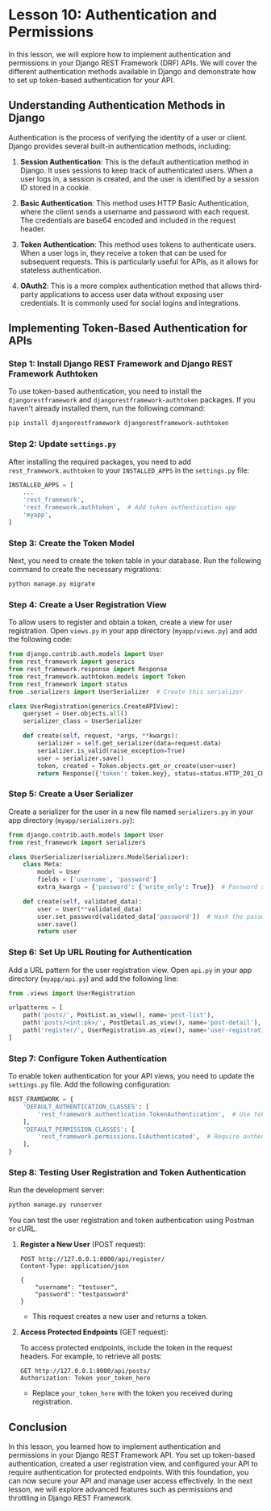 # Lesson 10: Authentication and Permissions

In this lesson, we will explore how to implement authentication and permissions in your Django REST Framework (DRF) APIs. We will cover the different authentication methods available in Django and demonstrate how to set up token-based authentication for your API.

## Understanding Authentication Methods in Django

Authentication is the process of verifying the identity of a user or client. Django provides several built-in authentication methods, including:

1. **Session Authentication**: This is the default authentication method in Django. It uses sessions to keep track of authenticated users. When a user logs in, a session is created, and the user is identified by a session ID stored in a cookie.

2. **Basic Authentication**: This method uses HTTP Basic Authentication, where the client sends a username and password with each request. The credentials are base64 encoded and included in the request header.

3. **Token Authentication**: This method uses tokens to authenticate users. When a user logs in, they receive a token that can be used for subsequent requests. This is particularly useful for APIs, as it allows for stateless authentication.

4. **OAuth2**: This is a more complex authentication method that allows third-party applications to access user data without exposing user credentials. It is commonly used for social logins and integrations.

## Implementing Token-Based Authentication for APIs

### Step 1: Install Django REST Framework and Django REST Framework Authtoken

To use token-based authentication, you need to install the `djangorestframework` and `djangorestframework-authtoken` packages. If you haven't already installed them, run the following command:

```bash
pip install djangorestframework djangorestframework-authtoken
```

### Step 2: Update `settings.py`

After installing the required packages, you need to add `rest_framework.authtoken` to your `INSTALLED_APPS` in the `settings.py` file:

```python
INSTALLED_APPS = [
    ...
    'rest_framework',
    'rest_framework.authtoken',  # Add token authentication app
    'myapp',
]
```

### Step 3: Create the Token Model

Next, you need to create the token table in your database. Run the following command to create the necessary migrations:

```bash
python manage.py migrate
```

### Step 4: Create a User Registration View

To allow users to register and obtain a token, create a view for user registration. Open `views.py` in your app directory (`myapp/views.py`) and add the following code:

```python
from django.contrib.auth.models import User
from rest_framework import generics
from rest_framework.response import Response
from rest_framework.authtoken.models import Token
from rest_framework import status
from .serializers import UserSerializer  # Create this serializer

class UserRegistration(generics.CreateAPIView):
    queryset = User.objects.all()
    serializer_class = UserSerializer

    def create(self, request, *args, **kwargs):
        serializer = self.get_serializer(data=request.data)
        serializer.is_valid(raise_exception=True)
        user = serializer.save()
        token, created = Token.objects.get_or_create(user=user)
        return Response({'token': token.key}, status=status.HTTP_201_CREATED)
```

### Step 5: Create a User Serializer

Create a serializer for the user in a new file named `serializers.py` in your app directory (`myapp/serializers.py`):

```python
from django.contrib.auth.models import User
from rest_framework import serializers

class UserSerializer(serializers.ModelSerializer):
    class Meta:
        model = User
        fields = ['username', 'password']
        extra_kwargs = {'password': {'write_only': True}}  # Password should be write-only

    def create(self, validated_data):
        user = User(**validated_data)
        user.set_password(validated_data['password'])  # Hash the password
        user.save()
        return user
```

### Step 6: Set Up URL Routing for Authentication

Add a URL pattern for the user registration view. Open `api.py` in your app directory (`myapp/api.py`) and add the following line:

```python
from .views import UserRegistration

urlpatterns = [
    path('posts/', PostList.as_view(), name='post-list'),
    path('posts/<int:pk>/', PostDetail.as_view(), name='post-detail'),
    path('register/', UserRegistration.as_view(), name='user-registration'),  # Add this line
]
```

### Step 7: Configure Token Authentication

To enable token authentication for your API views, you need to update the `settings.py` file. Add the following configuration:

```python
REST_FRAMEWORK = {
    'DEFAULT_AUTHENTICATION_CLASSES': [
        'rest_framework.authentication.TokenAuthentication',  # Use token authentication
    ],
    'DEFAULT_PERMISSION_CLASSES': [
        'rest_framework.permissions.IsAuthenticated',  # Require authentication by default
    ],
}
```

### Step 8: Testing User Registration and Token Authentication

Run the development server:

```bash
python manage.py runserver
```

You can test the user registration and token authentication using Postman or cURL.

1. **Register a New User** (POST request):

   ```
   POST http://127.0.0.1:8000/api/register/
   Content-Type: application/json

   {
       "username": "testuser",
       "password": "testpassword"
   }
   ```

   - This request creates a new user and returns a token.

2. **Access Protected Endpoints** (GET request):

   To access protected endpoints, include the token in the request headers. For example, to retrieve all posts:

   ```
   GET http://127.0.0.1:8000/api/posts/
   Authorization: Token your_token_here
   ```

   - Replace `your_token_here` with the token you received during registration.

## Conclusion

In this lesson, you learned how to implement authentication and permissions in your Django REST Framework API. You set up token-based authentication, created a user registration view, and configured your API to require authentication for protected endpoints. With this foundation, you can now secure your API and manage user access effectively. In the next lesson, we will explore advanced features such as permissions and throttling in Django REST Framework.